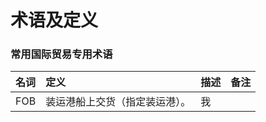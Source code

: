 # 术语及定义

### 常用国际贸易专用术语

| 名词 | 定义 | 描述 | 备注 |
| :--- | :--- | :--- | :--- |
| FOB | 装运港船上交货（指定装运港）。 | 我 |  |



